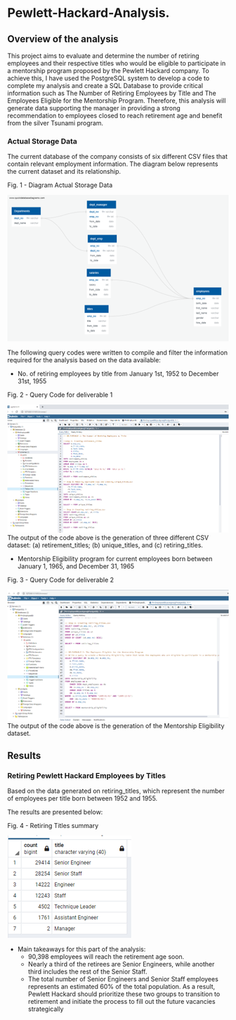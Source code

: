 # Pewlett-Hackard-Analysis.

## Overview of the analysis

This project aims to evaluate and determine the number of retiring employees and their respective titles who would be eligible to participate in a mentorship program proposed by the Pewlett Hackard company.
To achieve this, I have used the PostgreSQL system to develop a code to complete my analysis and create a SQL Database to provide critical information such as The Number of Retiring Employees by Title and The Employees Eligible for the Mentorship Program. Therefore, this analysis will generate data supporting the manager in providing a strong recommendation to  employees closed to reach retirement age and benefit from the silver Tsunami program.
### Actual Storage Data
The current database of the company consists of six different CSV files that contain relevant employment information. The diagram below represents the current dataset and its relationship.

Fig. 1 - Diagram Actual Storage Data 

![](https://github.com/Marietas/Pewlett-Hackard-Analysis./blob/main/EmployeeDB.png)

The following query codes were written to compile and filter the information required for the analysis based on the data available:

- No. of retiring employees by title from January 1st, 1952 to December 31st, 1955

Fig. 2 - Query Code for deliverable 1

![](https://github.com/Marietas/Pewlett-Hackard-Analysis./blob/main/code%20deli-1.PNG)
The output of the code above is the generation of  three different CSV dataset: (a) retirement_titles; (b) unique_titles, and (c) retiring_titles.

- Mentorship Eligibility program for current employees born between January 1, 1965, and December 31, 1965

Fig. 3 - Query Code for deliverable 2

![](https://github.com/Marietas/Pewlett-Hackard-Analysis./blob/main/code%20deli-2.PNG)
The output of the code above is the generation of the Mentorship Eligibility dataset.

## Results

### Retiring Pewlett Hackard Employees by Titles

Based on the data generated on retiring_titles, which represent the number of employees per title born between 1952 and 1955. 

The results are presented below:

Fig. 4 - Retiring Titles summary

![](https://github.com/Marietas/Pewlett-Hackard-Analysis./blob/main/retiring_titles.PNG)

- Main takeaways for this part of the analysis:
  - 90,398 employees will reach the retirement age soon. 
  - Nearly a third of the retirees are Senior Engineers, while another third includes the rest of the Senior Staff. 
  - The total number of Senior Engineers and Senior Staff employees represents an estimated 60% of the total population.  As a result, Pewlett Hackard should prioritize these two groups to transition to retirement and initiate the process to fill out the future vacancies strategically

